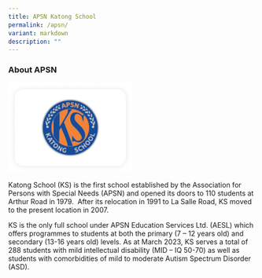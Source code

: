 ```yaml
---
title: APSN Katong School
permalink: /apsn/
variant: markdown
description: ""
---
```

<h3>About APSN</h3>
<p></p>
<p></p>
<div class="isomer-image-wrapper">
<img style="width: 50%;" height="auto" width="100%" alt="" src="/images/apsn.png">
</div>
<p>Katong School (KS) is the first school established by the Association
for Persons with Special Needs (APSN) and opened its doors to 110 students
at Arthur Road in 1979.&nbsp; After its relocation in 1991 to La Salle
Road, KS moved to the present location in 2007.&nbsp;</p>
<p>KS is the only full school under APSN Education Services Ltd. (AESL) which
offers programmes to students at both the primary (7 – 12 years old) and
secondary (13-16 years old) levels. As at March 2023, KS serves a total
of 288 students with mild intellectual disability (MID – IQ 50-70) as well
as students with comorbidities of mild to moderate Autism Spectrum Disorder
(ASD).</p>
<p></p>
<p></p>